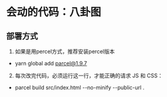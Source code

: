 # 会动的代码：八卦图

## 部署方式

1. 如果是用percel方式，推荐安装percel版本
* yarn global add parcel@1.9.7 

2. 每次改完代码，必须运行这一行，才能正确的请求 JS 和 CSS：
* parcel build src/index.html --no-minify --public-url .
